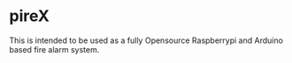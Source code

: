 # pireX
This is intended to be used as a fully Opensource Raspberrypi and Arduino based fire alarm system.
